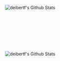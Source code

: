 <img align="left" alt="deibertf's Github Stats" src="https://github-readme-stats.vercel.app/api?username=deibertf&show_icons=true&count_private=true&hide_rank=true&theme=dracula" />

<br />
<br />
<br />
<br />
<br />
<br />
<br />
<br />
<br />

<img align="left" alt="deibertf's Github Stats" src="https://github-readme-stats.vercel.app/api/top-langs/?username=deibertf&count_private=true&langs_count=10&layout=compact&theme=dracula" />  



<!--
**deibertf/deibertf** is a ✨ _special_ ✨ repository because its `README.md` (this file) appears on your GitHub profile.

Here are some ideas to get you started:

- 🔭 I’m currently working on ...
- 🌱 I’m currently learning ...
- 👯 I’m looking to collaborate on ...
- 🤔 I’m looking for help with ...
- 💬 Ask me about ...
- 📫 How to reach me: ...
- 😄 Pronouns: ...
- ⚡ Fun fact: ...
-->

